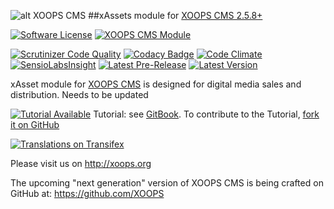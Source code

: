 ![alt XOOPS CMS](http://xoops.org/images/logoXoops4GithubRepository.png)
##xAssets module for  [XOOPS CMS 2.5.8+](https://xoops.org)

[![Software License](https://img.shields.io/badge/license-GPL-brightgreen.svg?style=flat)](LICENSE)
[![XOOPS CMS Module](https://img.shields.io/badge/XOOPS%20CMS-Module-blue.svg)](http://xoops.org)

[![Scrutinizer Code Quality](https://img.shields.io/scrutinizer/g/XoopsModules25x/xasset.svg?style=flat)](https://scrutinizer-ci.com/g/XoopsModules25x/xasset/?branch=master)
[![Codacy Badge](https://api.codacy.com/project/badge/Grade/f5f73614cc9c4ae9975b88cd82f30584)](https://www.codacy.com/app/mambax7/xasset_2)
[![Code Climate](https://img.shields.io/codeclimate/github/XoopsModules25x/xasset.svg?style=flat)](https://codeclimate.com/github/XoopsModules25x/xasset)
[![SensioLabsInsight](https://insight.sensiolabs.com/projects/c4687fc1-f0bf-4c93-8fe1-e4f3b33a4392/mini.png)](https://insight.sensiolabs.com/projects/c4687fc1-f0bf-4c93-8fe1-e4f3b33a4392)
[![Latest Pre-Release](https://img.shields.io/github/tag/XoopsModules25x/xasset.svg?style=flat)](https://github.com/XoopsModules25x/xasset/tags/)
[![Latest Version](https://img.shields.io/github/release/XoopsModules25x/xasset.svg?style=flat)](https://github.com/XoopsModules25x/xasset/releases/)

xAsset module for [XOOPS CMS](http://xoops.org)  is designed for digital media sales and distribution. Needs to be updated

[![Tutorial Available](http://xoops.org/images/tutorial-available-blue.svg)](https://www.gitbook.com/book/xoops/xasset-tutorial/) Tutorial: see [GitBook](https://www.gitbook.com/book/xoops/xasset-tutorial/).
To contribute to the Tutorial, [fork it on GitHub](https://github.com/XoopsDocs/xasset-tutorial)

[![Translations on Transifex](http://xoops.org/images/translations-transifex-blue.svg)](https://www.transifex.com/xoops)

Please visit us on http://xoops.org

The upcoming "next generation" version of XOOPS CMS is being crafted on GitHub at: https://github.com/XOOPS
